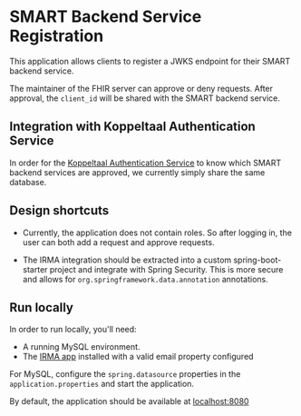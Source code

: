 # SMART Backend Service Registration
This application allows clients to register a JWKS endpoint for their SMART backend service.

The maintainer of the FHIR  server  can approve or deny requests. After approval, the `client_id` 
will be shared with the SMART backend service.

## Integration with Koppeltaal Authentication Service
In order for the [Koppeltaal Authentication Service](https://github.com/Koppeltaal/Koppeltaal-2.0-Authentication-Service) to know which SMART backend services
are approved, we currently simply share the same database.

## Design shortcuts
* Currently, the application does not contain roles. So after logging in, the user can both add a 
request and approve requests. 

*  The IRMA integration should be extracted into a custom spring-boot-starter project and
   integrate with Spring Security. This is more  secure and allows for 
   `org.springframework.data.annotation` annotations.

## Run locally
In order to run locally, you'll need:

* A running MySQL environment. 
* The [IRMA app](https://irma.app/) installed with a valid email property configured  

For MySQL, configure the `spring.datasource` properties in the `application.properties` and start 
the application. 

By default, the application should be available at 
[localhost:8080](http://localhost:8080)